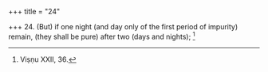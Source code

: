 +++
title = "24"

+++
24. (But) if one night (and day only of the first period of impurity) remain, (they shall be pure) after two (days and nights); [^17] 


[^17]:  Viṣṇu XXII, 36.
